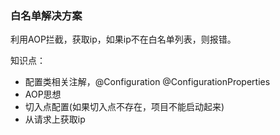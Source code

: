 ### 白名单解决方案
利用AOP拦截，获取ip，如果ip不在白名单列表，则报错。

知识点：
- 配置类相关注解，@Configuration @ConfigurationProperties
- AOP思想
- 切入点配置(如果切入点不存在，项目不能启动起来)
- 从请求上获取ip